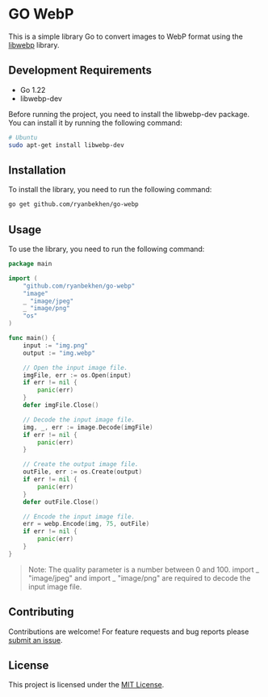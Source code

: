 # GO WebP

This is a simple library Go to convert images to WebP format using the [libwebp](https://developers.google.com/speed/webp/docs/api) library.

## Development Requirements

- Go 1.22
- libwebp-dev

Before running the project, you need to install the libwebp-dev package. You can install it by running the following command:

```bash
# Ubuntu
sudo apt-get install libwebp-dev
```

## Installation

To install the library, you need to run the following command:

```bash
go get github.com/ryanbekhen/go-webp
```

## Usage

To use the library, you need to run the following command:

```go
package main

import (
	"github.com/ryanbekhen/go-webp"
	"image"
	_ "image/jpeg"
	_ "image/png"
	"os"
)

func main() {
	input := "img.png"
	output := "img.webp"

	// Open the input image file.
	imgFile, err := os.Open(input)
	if err != nil {
		panic(err)
	}
	defer imgFile.Close()

	// Decode the input image file.
	img, _, err := image.Decode(imgFile)
	if err != nil {
		panic(err)
	}

	// Create the output image file.
	outFile, err := os.Create(output)
	if err != nil {
		panic(err)
	}
	defer outFile.Close()

	// Encode the input image file.
	err = webp.Encode(img, 75, outFile)
	if err != nil {
		panic(err)
	}
}
```

> Note: The quality parameter is a number between 0 and 100.
> import _ "image/jpeg" and import _ "image/png" are required to decode the input image file.

## Contributing

Contributions are welcome! For feature requests and bug reports please [submit an issue](https://github.com/ryanbekhen/go-webp/issues).

## License

This project is licensed under the [MIT License](LICENSE).